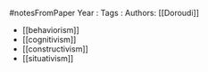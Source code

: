 #notesFromPaper
Year   :
Tags   :
Authors: [[Doroudi]]

 - [[behaviorism]]
 - [[cognitivism]]
 - [[constructivism]]
 - [[situativism]]
